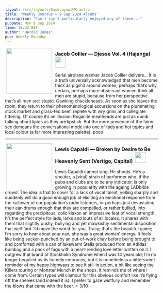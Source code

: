 ```yaml
---
layout: /src/layouts/BaseLayoutWR.astro
title: 'Weekly Roundup — 9 Sep 2024 Albums'
description: "Can't say I particularly enjoyed any of these..."
pubDate: Mon 9 Sep 2024
time: 18:32 BST
author: 'Harold James'
pub: Weekly Roundup
---
```

<img src="https://theyakemperor.neocities.org/Images/djesse4.jpg" style="width:150px;height:auto;padding-right:10px;padding-left:5px;float:left;">
<h3 style="margin-left:5px;">Jacob Collier — Djesse Vol. 4 (Hajanga) &nbsp;<img src="https://theyakemperor.neocities.org/Images/ukflag.webp" style="width:35px;height:auto;"></h3> 

Serial airplane wanker Jacob Collier delivers... It is a truth universally acknowledged that men become thick as pigshit around women; perhaps that’s why certain, perhaps more observant women think all men are stupid, because from her perspective that’s all men are: stupid. Gawking chuckleheads. As soon as she leaves the room, they return to their phenomenological excursions on the plummeting stock market and grass-fed beef, replete with wry grins and collegiate tittering. Of course it’s an illusion: Roganite meatheads are just as dumb talking about lipids as they are lipstick. But the mere presence of the fairer sex demeans the conversational mode into one of fads and hot topics and local colour (a far more interesting palette). poop

<hr>
<img src="https://theyakemperor.neocities.org/Images/capaldus.png" style="width:150px;height:auto;padding-right:10px;padding-left:5px;float:left;">
<h3 style="margin-left:5px;">Lewis Capaldi — Broken by Desire to Be Heavenly Sent (Vertigo, Capital) &nbsp;<img src="https://theyakemperor.neocities.org/Images/ukflag.webp" style="width:35px;height:auto;"></h3>

Lewis Capaldi cannot sing. He shouts. He’s a shouter, a [viral] strain of performer who, if the pubs and clubs are to be any indicator, is only growing in popularity with the ageing LADbible crowd. The idea is that to cover for a lack of vocal talent, yelling sharply and suddenly will do a good enough job at eliciting an emotional response from the callower of our population’s radio listeners, or perhaps just devastating their ear-drums enough that they are compelled, or rather bullied, into regarding the precipitous, colic klaxon an impressive feat of vocal strength. It’s the perfect style for lads, larks and louts of all locales. It shares with them that slightly pushy, bullying and yet mawkishly sentimental disposition, that well-‘ard ‘I’d move the world for you, Tracy; that’s the beautiful game; I’m sorry to hear about your nan, she was a great woman’ energy. It feels like being sucker-punched by an out-of-work chav before being brought to and comforted with a can of lukewarm Stella produced from an Adidas bumbag and a pack of fags with a heart-rending love letter written on it. I outgrew that brand of Stockholm Syndrome when I was 14 years old; I’m no longer beguiled by its homely embraces, but it is nonetheless a bittersweet reminder of my happy highways to see it still in action, a bit like seeing the Killers touring or Monster Munch in the shops. It reminds me of where I come from. Certain types will clamour for this obvious comfort like it’s flying off the shelves (and indeed it is). I prefer to gaze wistfully and remember the blows that came with the beer. ⭐ 3/10
